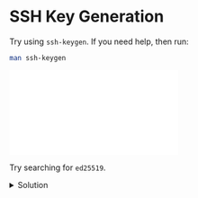 # SSH Key Generation

Try using `ssh-keygen`. If you need help, then run:

```sh
man ssh-keygen
```

![man](man.md)

Try searching for `ed25519`.

<details>

<summary>Solution</summary>

```sh
ssh-keygen -t ed25519
```

</details>
